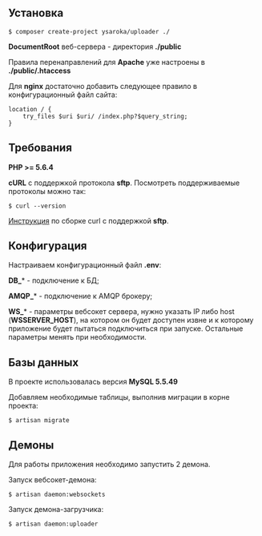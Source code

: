 ## Установка

    $ composer create-project ysaroka/uploader ./

**DocumentRoot** веб-сервера - директория **./public**

Правила перенаправлений для **Apache** уже настроены в **./public/.htaccess**

Для **nginx** достаточно добавить следующее правило в конфигурационный файл сайта:

    location / {
        try_files $uri $uri/ /index.php?$query_string;
    }

## Требования

**PHP >= 5.6.4**

**cURL** с поддержкой протокола **sftp**. Посмотреть поддерживаемые протоколы можно так:

    $ curl --version

[Инструкция](http://zeroset.mnim.org/2013/03/14/sftp-support-for-curl-in-ubuntu-12-10-quantal-quetzal-and-later/) по сборке curl с поддержкой **sftp**.

## Конфигурация
Настраиваем конфигурационный файл **.env**:

**DB_*** - подключение к БД;

**AMQP_*** - подключение к AMQP брокеру;

**WS_*** - параметры вебсокет сервера, нужно указать IP либо host (**WSSERVER_HOST**), на котором он будет доступен извне и к которому приложение будет пытаться подключиться при запуске. Остальные параметры менять при необходимости.

## Базы данных

В проекте использовалась версия **MySQL 5.5.49**

Добавляем необходимые таблицы, выполнив миграции в корне проекта:

    $ artisan migrate

## Демоны

Для работы приложения необходимо запустить 2 демона.

Запуск вебсокет-демона:

    $ artisan daemon:websockets

Запуск демона-загрузчика:

    $ artisan daemon:uploader
